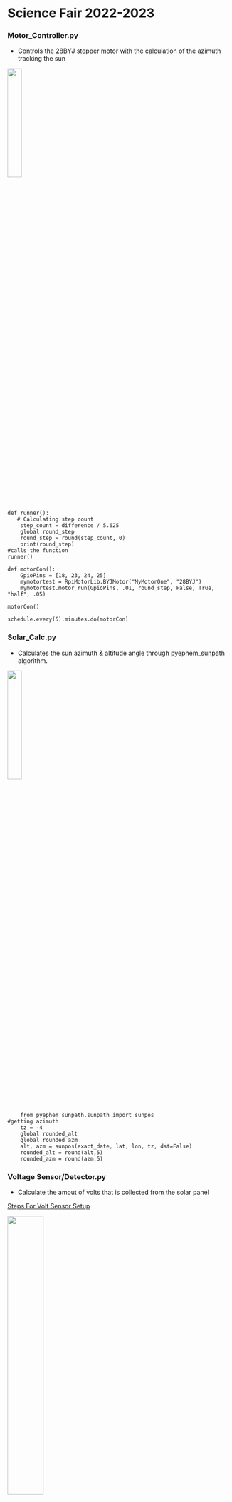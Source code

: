 # Science Fair 2022-2023 

### Motor_Controller.py
  - Controls the 28BYJ stepper motor with the calculation of the azimuth tracking the sun
<img src="https://i5.walmartimages.com/asr/838c6723-db4a-4633-a21f-e78275c34adc.5a119ee038bbda92210043dafdafbdc1.jpeg" width=25% height=25%>

```
def runner():
   # Calculating step count
    step_count = difference / 5.625
    global round_step
    round_step = round(step_count, 0)
    print(round_step)
#calls the function
runner()

def motorCon():
    GpioPins = [18, 23, 24, 25]
    mymotortest = RpiMotorLib.BYJMotor("MyMotorOne", "28BYJ")
    mymotortest.motor_run(GpioPins, .01, round_step, False, True, "half", .05)

motorCon()

schedule.every(5).minutes.do(motorCon)
```
 
 

### Solar_Calc.py
 - Calculates the sun azimuth & altitude angle through pyephem_sunpath algorithm. 
<img src="https://www.photopills.com/sites/default/files/tutorials/2014/2-azimuth-elevation.jpg" width=25% height=25%>

 
``` 
    from pyephem_sunpath.sunpath import sunpos
#getting azimuth
    tz = -4
    global rounded_alt
    global rounded_azm
    alt, azm = sunpos(exact_date, lat, lon, tz, dst=False)
    rounded_alt = round(alt,5)
    rounded_azm = round(azm,5)
```
### Voltage Sensor/Detector.py
  - Calculate the amout of volts that is collected from the solar panel 
  
 [Steps For Volt Sensor Setup](https://kookye.com/2017/06/01/design-a-voltmeter-with-the-raspberry-pi-board-and-voltage-sensor/)
      
  
  <img src="http://osoyoo.com/wp-content/uploads/2017/04/voltage_bb.jpg" width=40% height=40%>
  
   
 ``` 
 def main():
        init()
        while True:
               #reads the volts
                ad_value = readadc(AO_pin, SPICLK, SPIMOSI, SPIMISO, SPICS)
                global voltage
                voltage = ad_value*(3.3/1024)*5
                global volts
               #gets the volts and turn it into a string in order to log it into a csv file
                volts = [str(voltage)]
               #open csv file
                with open(filename, 'a', newline="\n") as file:
                        csvwriter = csv.writer(file)
                       #skips header line after the first run
                        if a:
                         csvwriter.writerow(header)
                         a = False
                         csvwriter.writerow(volts)
                                
                GPIO.cleanup() 
          

schedule.every(5).minutes.do(main)
```

 
 
  
  



